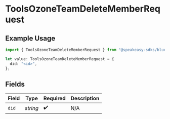 # ToolsOzoneTeamDeleteMemberRequest

## Example Usage

```typescript
import { ToolsOzoneTeamDeleteMemberRequest } from "@speakeasy-sdks/bluesky/models/operations";

let value: ToolsOzoneTeamDeleteMemberRequest = {
  did: "<id>",
};
```

## Fields

| Field              | Type               | Required           | Description        |
| ------------------ | ------------------ | ------------------ | ------------------ |
| `did`              | *string*           | :heavy_check_mark: | N/A                |